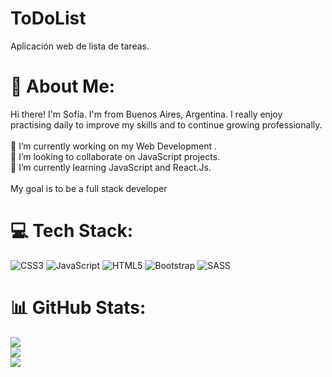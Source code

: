 # ToDoList
Aplicación web de lista de tareas.

# 💫 About Me:
Hi there! I'm Sofía.
I'm from Buenos Aires, Argentina. I really enjoy practising daily to improve my skills and to continue growing professionally.<br> <br>🔭 I’m currently working on my Web Development . <br>👯 I’m looking to collaborate on JavaScript projects.<br>🌱 I’m currently learning JavaScript and React.Js.<br><br>My goal is to be a full stack developer 


# 💻 Tech Stack:
![CSS3](https://img.shields.io/badge/css3-%231572B6.svg?style=for-the-badge&logo=css3&logoColor=white) ![JavaScript](https://img.shields.io/badge/javascript-%23323330.svg?style=for-the-badge&logo=javascript&logoColor=%23F7DF1E) ![HTML5](https://img.shields.io/badge/html5-%23E34F26.svg?style=for-the-badge&logo=html5&logoColor=white) ![Bootstrap](https://img.shields.io/badge/bootstrap-%23563D7C.svg?style=for-the-badge&logo=bootstrap&logoColor=white) ![SASS](https://img.shields.io/badge/SASS-hotpink.svg?style=for-the-badge&logo=SASS&logoColor=white)
# 📊 GitHub Stats:
![](https://github-readme-stats.vercel.app/api?username=SofiaBereniceLoisi&theme=monokai&hide_border=false&include_all_commits=false&count_private=false)<br/>
![](https://github-readme-streak-stats.herokuapp.com/?user=SofiaBereniceLoisi&theme=monokai&hide_border=false)<br/>
![](https://github-readme-stats.vercel.app/api/top-langs/?username=SofiaBereniceLoisi&theme=monokai&hide_border=false&include_all_commits=false&count_private=false&layout=compact)

